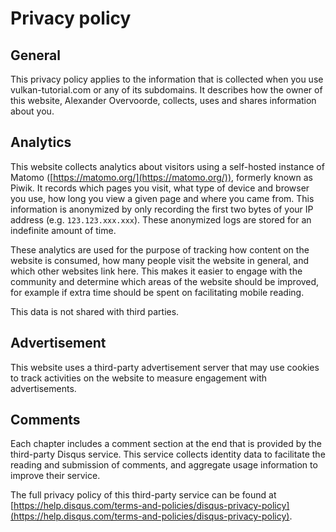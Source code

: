 # Privacy policy

## General

This privacy policy applies to the information that is collected when you use vulkan-tutorial.com or any of its subdomains. It describes how the owner of this website, Alexander Overvoorde, collects, uses and shares information about you.

## Analytics

This website collects analytics about visitors using a self-hosted instance of Matomo ([https://matomo.org/](https://matomo.org/)), formerly known as Piwik. It records which pages you visit, what type of device and browser you use, how long you view a given page and where you came from. This information is anonymized by only recording the first two bytes of your IP address (e.g. `123.123.xxx.xxx`). These anonymized logs are stored for an indefinite amount of time.

These analytics are used for the purpose of tracking how content on the website is consumed, how many people visit the website in general, and which other websites link here. This makes it easier to engage with the community and determine which areas of the website should be improved, for example if extra time should be spent on facilitating mobile reading.

This data is not shared with third parties.

## Advertisement

This website uses a third-party advertisement server that may use cookies to track activities on the website to measure engagement with advertisements.

## Comments

Each chapter includes a comment section at the end that is provided by the third-party Disqus service. This service collects identity data to facilitate the reading and submission of comments, and aggregate usage information to improve their service.

The full privacy policy of this third-party service can be found at [https://help.disqus.com/terms-and-policies/disqus-privacy-policy](https://help.disqus.com/terms-and-policies/disqus-privacy-policy).